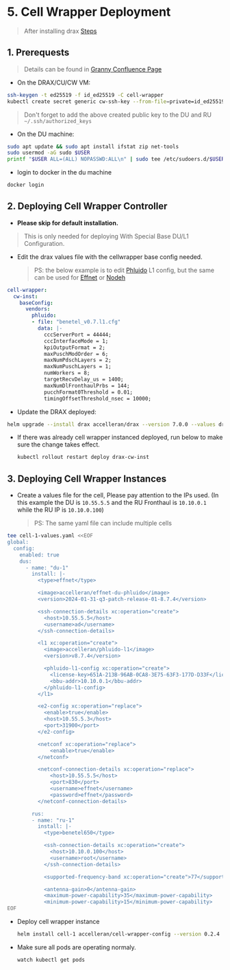 # **5. Cell Wrapper Deployment**

> After installing drax [Steps](/drax-docs/drax_ng-install)

## 1. Prerequests

> Details can be found in [Granny Confluence Page](https://accelleran.atlassian.net/wiki/x/AQCXig)
- On the DRAX/CU/CW VM:
```bash
ssh-keygen -t ed25519 -f id_ed25519 -C cell-wrapper
kubectl create secret generic cw-ssh-key --from-file=private=id_ed25519 --from-file=public=id_ed25519.pub
```
  > Don't forget to add the above created public key to the DU and RU `~/.ssh/authorized_keys`

- On the DU machine:
```bash
sudo apt update && sudo apt install ifstat zip net-tools
sudo usermod -aG sudo $USER
printf "$USER ALL=(ALL) NOPASSWD:ALL\n" | sudo tee /etc/sudoers.d/$USER
```
- login to docker in the du machine
```bash
docker login
```

## 2. Deploying Cell Wrapper Controller

- **Please skip for default installation.** 
> This is only needed for deploying With Special Base DU/L1 Configuration.

- Edit the drax values file with the cellwrapper base config needed.

    > PS: the below example is to edit [Phluido](https://accelleran.atlassian.net/wiki/spaces/GS/pages/2522382337/2.2#Update.1) L1 config, but the same can be used for [Effnet](https://accelleran.atlassian.net/wiki/spaces/GS/pages/2522382337/2.2#Update) or [Nodeh](https://accelleran.atlassian.net/wiki/spaces/GS/pages/2522382337/2.2#Update.2)

```yaml
cell-wrapper:
  cw-inst:
    baseConfig:
      vendors:
        phluido:
        - file: "benetel_v0.7.l1.cfg"
          data: |-
            cccServerPort = 44444;
            cccInterfaceMode = 1;
            kpiOutputFormat = 2;
            maxPuschModOrder = 6;
            maxNumPdschLayers = 2;
            maxNumPuschLayers = 1;
            numWorkers = 8;
            targetRecvDelay_us = 1400;
            maxNumDlFronthaulPrbs = 144;
            pucchFormat0Threshold = 0.01;
            timingOffsetThreshold_nsec = 10000;
```

  - Update the DRAX deployed:
  ```bash
  helm upgrade --install drax accelleran/drax --version 7.0.0 --values drax-values.yaml --debug
  ``` 

- If there was already cell wrapper instanced deployed, run below to make sure the change takes effect.
    ```bash
    kubectl rollout restart deploy drax-cw-inst
    ```

## 3. Deploying Cell Wrapper Instances

- Create a values file for the cell, Please pay attention to the IPs used. (In this example the DU is `10.55.5.5` and the RU Fronthaul is `10.10.0.1` while the RU IP is `10.10.0.100`)

    > PS: The same yaml file can include multiple cells

```bash
tee cell-1-values.yaml <<EOF
global:
  config:
    enabled: true
    dus:
      - name: "du-1"
        install: |-
          <type>effnet</type>

          <image>accelleran/effnet-du-phluido</image>
          <version>2024-01-31-q3-patch-release-01-8.7.4</version>

          <ssh-connection-details xc:operation="create">
            <host>10.55.5.5</host>
            <username>ad</username>
          </ssh-connection-details>

          <l1 xc:operation="create">
            <image>accelleran/phluido-l1</image>
            <version>v8.7.4</version>

            <phluido-l1-config xc:operation="create">
              <license-key>651A-213B-96AB-0CA8-3E75-63F3-177D-D33F</license-key>
              <bbu-addr>10.10.0.1</bbu-addr>
            </phluido-l1-config>
          </l1>

          <e2-config xc:operation="replace">
            <enable>true</enable>
            <host>10.55.5.3</host>
            <port>31900</port>
          </e2-config>

          <netconf xc:operation="replace">
              <enable>true</enable>
          </netconf>

          <netconf-connection-details xc:operation="replace">
              <host>10.55.5.5</host>
              <port>830</port>
              <username>effnet</username>
              <password>effnet</password>
          </netconf-connection-details>

        rus:
        - name: "ru-1"
          install: |-
            <type>benetel650</type>

            <ssh-connection-details xc:operation="create">
              <host>10.10.0.100</host>
              <username>root</username>
            </ssh-connection-details>

            <supported-frequency-band xc:operation="create">77</supported-frequency-band>

            <antenna-gain>0</antenna-gain>
            <maximum-power-capability>35</maximum-power-capability>
            <minimum-power-capability>15</minimum-power-capability>
EOF
```


- Deploy cell wrapper instance
    ```bash
    helm install cell-1 accelleran/cell-wrapper-config --version 0.2.4 --values cell-1-values.yaml --debug
    ```

- Make sure all pods are operating normaly.
    ```bash
    watch kubectl get pods
    ```
